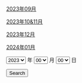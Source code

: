 <a href="https://www.norange555.com/variety05/">2023年09月</a>

<a href="https://www.norange555.com/variety06/">2023年10&11月</a>

<a href="https://www.norange555.com/2023final/">2023年12月</a>

<a href="https://www.norange555.com/diary/202401">2024年01月</a>

<select id="year" name="year" onchange="updateMonthOptions()">
        <option value="2023">2023</option>
        <option value="2024">2024</option>
</select>
<label for="year">年</label>

    
<select id="month" name="month" onchange="generateDays()">
        <option value="00">00</option>
</select>
<label for="month">月</label>

<select id="day" name="day">
        <option value="00">00</option>
</select>
<label for="day">日</label>

<button onclick="targetdate()">Search</button>

<script>
function updateMonthOptions() {
        var yearSelect = document.getElementById("year");
        var monthSelect = document.getElementById("month");
            
        monthSelect.innerHTML = '';

            // 如果年份是2023年，则只显示09到12月
        if (yearSelect.value === '2023') {
                for (var i = 9; i <= 12; i++) {
                    var month = i < 10 ? '0' + i : '' + i;
                    var option = document.createElement("option");
                    option.value = month;
                    option.text = month;
                    monthSelect.add(option);
                }
            } else {
                for (var i = 1; i <= 12; i++) {
                    var month = i < 10 ? '0' + i : '' + i;
                    var option = document.createElement("option");
                    option.value = month;
                    option.text = month;
                    monthSelect.add(option);
                }
            }
            generateDays();
        }

function targetdate() {
        var year = document.getElementById('year').value;
        var month = document.getElementById('month').value;
        var day = document.getElementById('day').value;

        var M0nth = month.charAt(0) === '0' ? month.charAt(1) : month;
        var d0ay = day.charAt(0) === '0' ? day.charAt(1) : day;

        var url = 'https://www.norange555.com/diary/' + year + month + '#' + M0nth + '月' + d0ay + '日' ;

        window.location.href = url;
        }
        
function generateDays() {
        var monthSelect = document.getElementById('month');
        var daySelect = document.getElementById('day');
        var selectedMonth = parseInt(monthSelect.value, 10);

        daySelect.innerHTML = '';

        var daysInMonth = getDaysInMonth(selectedMonth);

        for (var i = 1; i <= daysInMonth; i++) {
                var day = i < 10 ? '0' + i : '' + i;
                var option = document.createElement("option");
                option.value = day;
                option.text = day;
                daySelect.add(option);
                }
        }



function getDaysInMonth(month) {
        switch (month) {
                case 1: // January
                case 3: // March
                case 5: // May
                case 7: // July
                case 8: // August
                case 10: // October
                case 12: // December
                    return 31;
                case 4: // April
                case 6: // June
                case 9: // September
                case 11: // November
                    return 30;
                case 2: // February
                    var year = new Date().getFullYear();
                    return (year % 4 === 0 && (year % 100 !== 0 || year % 400 === 0)) ? 29 : 28;
                default:
                    return 0;
            }
        }


updateMonthOptions();
    </script>
